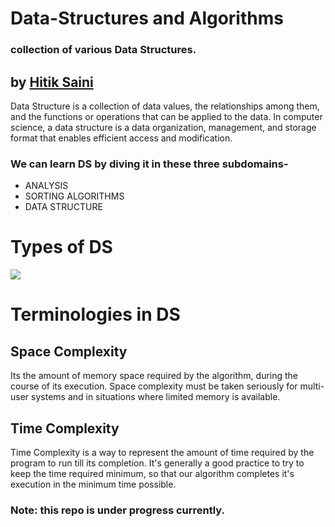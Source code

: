 # Data-Structures and Algorithms
### collection of various Data Structures. 
## by [Hitik Saini](https://hitik20.tech/)
Data Structure is a collection of data values, the relationships among them, and the functions or operations that can be applied to the data.
In computer science, a data structure is a data organization, management, and storage format that enables efficient access and modification.
### We can learn DS by diving it in these three subdomains-
* ANALYSIS
* SORTING ALGORITHMS
* DATA STRUCTURE


# Types of DS
<img src="https://raw.githubusercontent.com/hitiksaini/Data-Structures/master/other_data/types.png">

# Terminologies in DS

## Space Complexity
Its the amount of memory space required by the algorithm, during the course of its execution. Space complexity must be taken seriously for multi-user systems and in situations where limited memory is available.

## Time Complexity
Time Complexity is a way to represent the amount of time required by the program to run till its completion. It's generally a good practice to try to keep the time required minimum, so that our algorithm completes it's execution in the minimum time possible.

### Note: this repo is under progress currently.
